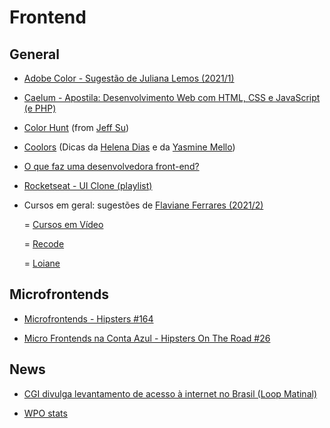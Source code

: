 # Frontend

## General

- [Adobe Color - Sugestão de Juliana Lemos (2021/1)](https://color.adobe.com/)

- [Caelum - Apostila: Desenvolvimento Web com HTML, CSS e JavaScript (e PHP)](https://www.caelum.com.br/download/caelum-html-css-javascript-php.pdf)

- [Color Hunt](https://colorhunt.co) (from [Jeff Su](https://youtu.be/QQKHhri48Ps))

- [Coolors](https://coolors.co/) (Dicas da [Helena Dias](https://github.com/helenabd) e da [Yasmine Mello](https://github.com/meloyasmine))

- [O que faz uma desenvolvedora front-end?](https://youtu.be/ZY3-MFxVdEw)

- [Rocketseat - UI Clone (playlist)](https://www.youtube.com/playlist?list=PL85ITvJ7FLohTZv9cC5-PrZ39Q3cugWqp)

- Cursos em geral: sugestões de [Flaviane Ferrares (2021/2)](https://github.com/flavianeferrares)

    = [Cursos em Vídeo](https://www.cursoemvideo.com/cursos/)

    = [Recode](https://recode.org.br/#cursos)

    = [Loiane](https://loiane.training/cursos)

## Microfrontends

- [Microfrontends - Hipsters #164](https://hipsters.tech/microfrontends-hipsters-164/)

- [Micro Frontends na Conta Azul - Hipsters On The Road #26](https://hipsters.tech/micro-frontends-no-conta-azul-hipsters-on-the-road-26/)

## News

- [CGI divulga levantamento de acesso à internet no Brasil (Loop Matinal)](https://tecnoblog.net/304701/brasil-126-milhoes-pessoas-conectadas-tic-domicilios/)

- [WPO stats](https://wpostats.com/)
